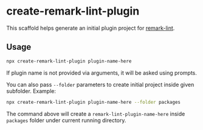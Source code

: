 # create-remark-lint-plugin

This scaffold helps generate an initial plugin project for [remark-lint](https://github.com/remarkjs/remark-lint).

## Usage

```bash
npx create-remark-lint-plugin plugin-name-here
```

If plugin name is not provided via arguments, it will be asked using prompts.

You can also pass `--folder` parameters to create initial project inside given subfolder. Example:

```bash
npx create-remark-lint-plugin plugin-name-here --folder packages
```

The command above will create a `remark-lint-plugin-name-here` inside `packages` folder under current running directory.
